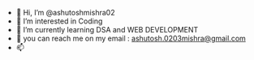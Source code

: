 - 👋 Hi, I’m @ashutoshmishra02
- 👀 I’m interested in Coding 
- 🌱 I’m currently learning DSA and WEB DEVELOPMENT
- 💞️ you can reach me on my email : ashutosh.0203mishra@gmail.com
- 📫 

<!---
ashutoshmishra02/ashutoshmishra02 is a ✨ special ✨ repository because its `README.md` (this file) appears on your GitHub profile.
You can click the Preview link to take a look at your changes.
--->
